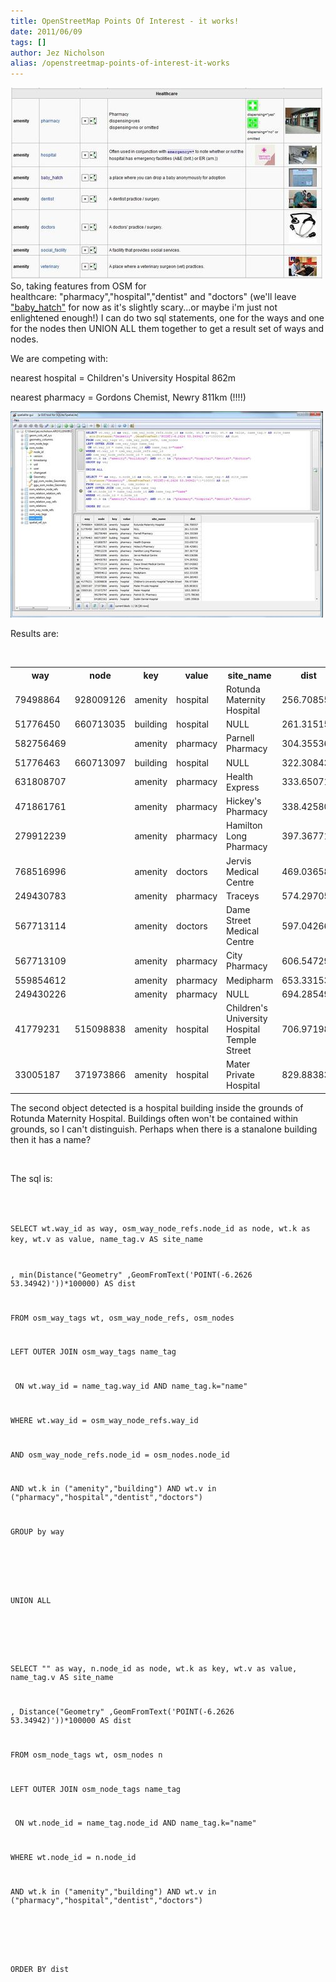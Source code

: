 ```yaml
---
title: OpenStreetMap Points Of Interest - it works!
date: 2011/06/09
tags: []
author: Jez Nicholson
alias: /openstreetmap-points-of-interest-it-works
---
```

<p><div class='p_embed p_image_embed'>
<a href="/media/getfile/files.posterous.com/temp-2011-06-09/hbjJirtCtmHBGtkHDabIcrlfGblCuoEBuDsHoupJEvgdcbofghkaGrnEuhmG/OSM_Healthcare.JPG.scaled1000.jpg"><img alt="Osm_healthcare" height="306" src="/media/getfile/files.posterous.com/temp-2011-06-09/hbjJirtCtmHBGtkHDabIcrlfGblCuoEBuDsHoupJEvgdcbofghkaGrnEuhmG/OSM_Healthcare.JPG.scaled500.jpg" width="500" /></a>
</div>
So, taking features from OSM for healthcare:&nbsp;"pharmacy","hospital","dentist" and "doctors" (we'll leave <a href="http://wiki.openstreetmap.org/wiki/Tag:amenity%3Dbaby_hatch" title="Baby Hatch">"baby_hatch"</a> for now as it's slightly scary...or maybe i'm just not enlightened enough!) I can do two sql statements, one for the ways and one for the nodes then UNION ALL them together to get a result set of ways and nodes.</p>
<p>We are competing with:</p>
<p>nearest hospital = Children's University Hospital 862m</p>
<p>nearest pharmacy = Gordons Chemist, Newry 811km&nbsp;(!!!!)</p>
<p><div class='p_embed p_image_embed'>
<a href="/media/getfile/files.posterous.com/temp-2011-06-09/JhDsIElffrxFFysdfBmplAHlmIBtGiIxqFCswzylCHbEkjtzjEpFxdvCFfwD/itworks.JPG.scaled1000.jpg"><img alt="Itworks" height="330" src="/media/getfile/files.posterous.com/temp-2011-06-09/JhDsIElffrxFFysdfBmplAHlmIBtGiIxqFCswzylCHbEkjtzjEpFxdvCFfwD/itworks.JPG.scaled500.jpg" width="500" /></a>
</div>
</p>
<p>Results are:</p>
<p>&nbsp;</p>
<table>

<tr>
<th>way</th><th>node</th><th>key</th><th>value</th><th>site_name</th><th>dist</th>
</tr>
<tr>
<td>79498864</td>
<td>928009126</td>
<td>amenity</td>
<td>hospital</td>
<td>Rotunda Maternity Hospital</td>
<td>256.708557</td>
</tr>
<tr>
<td>51776450</td>
<td>660713035</td>
<td>building</td>
<td>hospital</td>
<td>NULL</td>
<td>261.315159</td>
</tr>
<tr>
<td>582756469</td>
<td>&nbsp;</td>
<td>amenity</td>
<td>pharmacy</td>
<td>Parnell Pharmacy</td>
<td>304.355369</td>
</tr>
<tr>
<td>51776463</td>
<td>660713097</td>
<td>building</td>
<td>hospital</td>
<td>NULL</td>
<td>322.308431</td>
</tr>
<tr>
<td>631808707</td>
<td>&nbsp;</td>
<td>amenity</td>
<td>pharmacy</td>
<td>Health Express</td>
<td>333.650710</td>
</tr>
<tr>
<td>471861761</td>
<td>&nbsp;</td>
<td>amenity</td>
<td>pharmacy</td>
<td>Hickey's Pharmacy</td>
<td>338.425801</td>
</tr>
<tr>
<td>279912239</td>
<td>&nbsp;</td>
<td>amenity</td>
<td>pharmacy</td>
<td>Hamilton Long Pharmacy</td>
<td>397.367718</td>
</tr>
<tr>
<td>768516996</td>
<td>&nbsp;</td>
<td>amenity</td>
<td>doctors</td>
<td>Jervis Medical Centre</td>
<td>469.036586</td>
</tr>
<tr>
<td>249430783</td>
<td>&nbsp;</td>
<td>amenity</td>
<td>pharmacy</td>
<td>Traceys</td>
<td>574.297052</td>
</tr>
<tr>
<td>567713114</td>
<td>&nbsp;</td>
<td>amenity</td>
<td>doctors</td>
<td>Dame Street Medical Centre</td>
<td>597.042663</td>
</tr>
<tr>
<td>567713109</td>
<td>&nbsp;</td>
<td>amenity</td>
<td>pharmacy</td>
<td>City Pharmacy</td>
<td>606.547296</td>
</tr>
<tr>
<td>559854612</td>
<td>&nbsp;</td>
<td>amenity</td>
<td>pharmacy</td>
<td>Medipharm</td>
<td>653.331539</td>
</tr>
<tr>
<td>249430226</td>
<td>&nbsp;</td>
<td>amenity</td>
<td>pharmacy</td>
<td>NULL</td>
<td>694.285493</td>
</tr>
<tr>
<td>41779231</td>
<td>515098838</td>
<td>amenity</td>
<td>hospital</td>
<td>Children's University Hospital Temple Street</td>
<td>706.971984</td>
</tr>
<tr>
<td>33005187</td>
<td>371973866</td>
<td>amenity</td>
<td>hospital</td>
<td>Mater Private Hospital</td>
<td>829.883832</td>
</tr>

</table>
<p>The second object detected is a hospital building inside the grounds of Rotunda Maternity Hospital. Buildings often won't be contained within grounds, so I can't distinguish. Perhaps when there is a stanalone building then it has a name?</p>
<p>&nbsp;</p>
<p>The sql is:</p>
<p><code>


SELECT wt.way_id as way, osm_way_node_refs.node_id as node, wt.k as key, wt.v as value, name_tag.v AS site_name


, min(Distance("Geometry" ,GeomFromText('POINT(-6.2626 53.34942)'))*100000) AS dist


FROM osm_way_tags wt, osm_way_node_refs, osm_nodes


LEFT OUTER JOIN osm_way_tags name_tag


&nbsp;ON wt.way_id = name_tag.way_id AND name_tag.k="name"


WHERE wt.way_id = osm_way_node_refs.way_id


AND osm_way_node_refs.node_id = osm_nodes.node_id


AND wt.k in ("amenity","building") AND wt.v in ("pharmacy","hospital","dentist","doctors")


GROUP by way


&nbsp;


UNION ALL


&nbsp;


SELECT "" as way, n.node_id as node, wt.k as key, wt.v as value, name_tag.v AS site_name


, Distance("Geometry" ,GeomFromText('POINT(-6.2626 53.34942)'))*100000 AS dist


FROM osm_node_tags wt, osm_nodes n


LEFT OUTER JOIN osm_node_tags name_tag


&nbsp;ON wt.node_id = name_tag.node_id AND name_tag.k="name"


WHERE wt.node_id = n.node_id


AND wt.k in ("amenity","building") AND wt.v in ("pharmacy","hospital","dentist","doctors")


&nbsp;


ORDER BY dist


</code></p>
